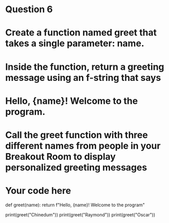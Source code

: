 # Question 6 

# Create a function named greet that takes a single parameter: name.
# Inside the function, return a greeting message using an f-string that says
#        Hello, {name}! Welcome to the program.
# Call the greet function with three different names from people in your Breakout Room to display personalized greeting messages

# Your code here

def greet(name):
    return f"Hello, {name}! Welcome to the program"

print(greet("Chinedum"))
print(greet("Raymond"))
print(greet("Oscar"))
